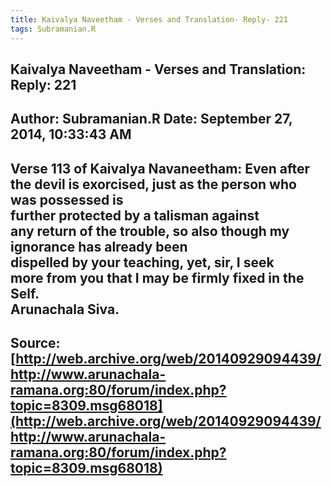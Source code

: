 ```yaml
--- 
title: Kaivalya Naveetham - Verses and Translation- Reply- 221   
tags: Subramanian.R  
---  
```

##  Kaivalya Naveetham - Verses and Translation: Reply: 221  
Author: Subramanian.R       Date: September 27, 2014, 10:33:43 AM  
---  
Verse 113 of Kaivalya Navaneetham: Even after the devil is exorcised, just as the person who was possessed is  
further protected by a talisman against   
any return of the trouble, so also though my ignorance has already been  
dispelled by your teaching, yet, sir, I seek   
more from you that I may be firmly fixed in the Self.   
Arunachala Siva.
 ---  
Source:[http://web.archive.org/web/20140929094439/http://www.arunachala-ramana.org:80/forum/index.php?topic=8309.msg68018](http://web.archive.org/web/20140929094439/http://www.arunachala-ramana.org:80/forum/index.php?topic=8309.msg68018)   
---  


